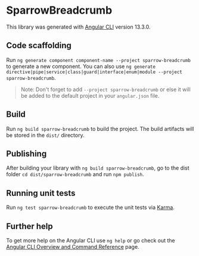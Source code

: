 # SparrowBreadcrumb

This library was generated with [Angular CLI](https://github.com/angular/angular-cli) version 13.3.0.

## Code scaffolding

Run `ng generate component component-name --project sparrow-breadcrumb` to generate a new component. You can also use `ng generate directive|pipe|service|class|guard|interface|enum|module --project sparrow-breadcrumb`.
> Note: Don't forget to add `--project sparrow-breadcrumb` or else it will be added to the default project in your `angular.json` file. 

## Build

Run `ng build sparrow-breadcrumb` to build the project. The build artifacts will be stored in the `dist/` directory.

## Publishing

After building your library with `ng build sparrow-breadcrumb`, go to the dist folder `cd dist/sparrow-breadcrumb` and run `npm publish`.

## Running unit tests

Run `ng test sparrow-breadcrumb` to execute the unit tests via [Karma](https://karma-runner.github.io).

## Further help

To get more help on the Angular CLI use `ng help` or go check out the [Angular CLI Overview and Command Reference](https://angular.io/cli) page.
